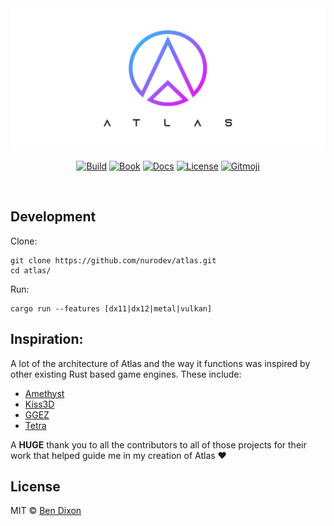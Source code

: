 <div align='center'>

  <a href='https://github.com/nurodev/atlas/releases'>
    <img alt='Atlas' src='./book/src/assets/Banner.png?sanitize=true' />
  </a>

  [![Build](https://img.shields.io/github/workflow/status/nurodev/atlas/Engine?style=for-the-badge)](https://github.com/NuroDev/atlas/actions?query=workflow%3A%22%F0%9F%9A%80+Engine%22) 
  [![Book](https://img.shields.io/badge/%20%F0%9F%93%95%20book-ef3242.svg?longCache=true&style=for-the-badge)](https://book.atlasengine.dev) 
  [![Docs](https://img.shields.io/badge/%20%F0%9F%92%A1%20docs-3287ef.svg?longCache=true&style=for-the-badge)](https://docs.atlasengine.dev/atlas) 
  [![License](https://img.shields.io/badge/%20%F0%9F%93%84%20mit-53bf1d.svg?longCache=true&style=for-the-badge)](https://opensource.org/licenses/MIT) 
  [![Gitmoji](https://img.shields.io/badge/-%20%F0%9F%98%9C-FFDD67.svg?longCache=true&style=for-the-badge)](https://gitmoji.carloscuesta.me/) 

  <br />
</div>

## Development

Clone:
```shell
git clone https://github.com/nurodev/atlas.git
cd atlas/
```

Run:
```shell
cargo run --features [dx11|dx12|metal|vulkan]
```

## Inspiration:

A lot of the architecture of Atlas and the way it functions was inspired by other existing Rust based game engines. These include:
 - [Amethyst](https://amethyst.rs/)
 - [Kiss3D](http://kiss3d.org/)
 - [GGEZ](https://ggez.rs/)
 - [Tetra](https://github.com/17cupsofcoffee/tetra) 
 
A **HUGE** thank you to all the contributors to all of those projects for their work that helped guide me in my creation of Atlas ❤️

## License

MIT © [Ben Dixon](https://github.com/NuroDev/atlas/blob/master/LICENSE)
